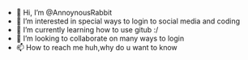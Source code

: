 - 👋 Hi, I’m @AnnoynousRabbit
- 👀 I’m interested in special ways to login to social media and coding
- 🌱 I’m currently learning how to use gitub :/
- 💞️ I’m looking to collaborate on many ways to login
- 📫 How to reach me huh,why do u want to know

<!---
AnnoynousRabbit/AnnoynousRabbit is a ✨ special ✨ repository because its `README.md` (this file) appears on your GitHub profile.
You can click the Preview link to take a look at your changes.
--->
